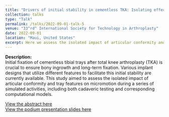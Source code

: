 ```yaml
---
title: "Drivers of initial stability in cementless TKA: Isolating effects of tibiofemoral articulation and fixation features from current implants"
collection: talks
type: "Talk"
permalink: /talks/2022-09-01-talk-5
venue: "33^rd^ International Society for Technology in Arthroplasty"
date: 2022-09-01
location: "Maui, United States"
excerpt: Here we assess the isolated impact of articular conformity and tray features on micromotion during a series of simulated activities.
---
```

**Description:**<br>
Initial fixation of cementless tibial trays after total knee arthroplasty (TKA) is crucial to ensure bony ingrowth and long-term fixation. Various implant designs that utilize different features to facilitate this initial stability are currently available. This study aimed to assess the isolated impact of articular conformity and tray features on micromotion during a series of simulated activities, including both cadaveric testing and corresponding computational models.

[View the abstract here](https://www.researchgate.net/publication/363610342_Drivers_of_initial_stability_in_cementless_TKA_Isolating_effects_of_tibiofemoral_articulation_and_fixation_features_from_current_implants?_sg%5B0%5D=-PgZADBOBLBMgLaw2uTA15wtSaIchMiEcRebk_44X0utH4UXwyz1i59Qm5Iw8Lo8JNHTXTCtGBuplFwF5A22IZc3t1xcR8A1VGpAybzl.AYroF6HLmf95Wd6zDFKfsJolTVLZl0PzX8O3_W7aaaZQKsiJrDTCli8hJGthvT9L4zKRcfy2h16TS_ye3Ytihw)<br>[View the podium presentation slides here](https://www.researchgate.net/publication/363610538_ISTA_2022_presentation2)